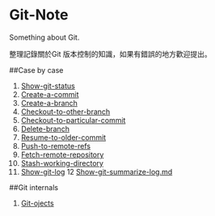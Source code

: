Git-Note
========

Something about Git.

整理記錄關於Git 版本控制的知識，如果有錯誤的地方歡迎提出。 

##Case by case

1. [Show-git-status](https://github.com/chuanxd/Git-Note/blob/master/case-by-case/Show-git-status.md)
2. [Create-a-commit](https://github.com/chuanxd/Git-Note/blob/master/case-by-case/Create-a-commit.md)
3. [Create-a-branch](https://github.com/chuanxd/Git-Note/blob/master/case-by-case/Create-a-branch.md)
4. [Checkout-to-other-branch](https://github.com/chuanxd/Git-Note/blob/master/case-by-case/Checkout-to-other-branch.md)
5. [Checkout-to-particular-commit](https://github.com/chuanxd/Git-Note/blob/master/case-by-case/Checkout-to-particular-commit.md)
6. [Delete-branch](https://github.com/chuanxd/Git-Note/blob/master/case-by-case/Delete-branch.md)
7. [Resume-to-older-commit](https://github.com/chuanxd/Git-Note/blob/master/case-by-case/Resume-to-older-commit.md)
8. [Push-to-remote-refs](https://github.com/chuanxd/Git-Note/blob/master/case-by-case/Push-to-remote-refs.md)
9. [Fetch-remote-repository](https://github.com/chuanxd/Git-Note/blob/master/case-by-case/Fetch-remote-repository.md)
10. [Stash-working-directory](https://github.com/chuanxd/Git-Note/blob/master/case-by-case/Stash-working-directory.md)
11. [Show-git-log](https://github.com/chuanxd/Git-Note/blob/master/case-by-case/Show-git-log.md)
12 [Show-git-summarize-log.md](https://github.com/chuanxd/Git-Note/blob/master/case-by-case/Show-git-summarize-log.md)

##Git internals

1. [Git-ojects](https://github.com/chuanxd/Git-Note/blob/master/git-internals/git-objects.md)


